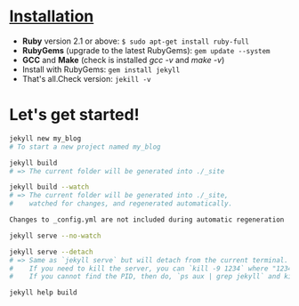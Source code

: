 # [Installation](https://jekyllrb.com/docs/installation/)

* **Ruby** version 2.1 or above:
`$ sudo apt-get install ruby-full`
* **RubyGems** (upgrade to the latest RubyGems):
`gem update --system`
* **GCC** and **Make** (check is installed *gcc -v* and *make -v*)
* Install with RubyGems:
`gem install jekyll`
* That's all.Check version:
`jekill -v`

# Let's get started!

```bash
jekyll new my_blog
# To start a new project named my_blog

jekyll build
# => The current folder will be generated into ./_site

jekyll build --watch
# => The current folder will be generated into ./_site,
#    watched for changes, and regenerated automatically.

Changes to _config.yml are not included during automatic regeneration

jekyll serve --no-watch

jekyll serve --detach
# => Same as `jekyll serve` but will detach from the current terminal.
#    If you need to kill the server, you can `kill -9 1234` where "1234" is the PID.
#    If you cannot find the PID, then do, `ps aux | grep jekyll` and kill the instance.

jekyll help build
```